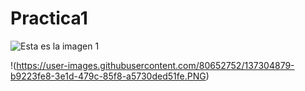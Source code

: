# Practica1

![Esta es la imagen 1](https://www.adslzone.net/app/uploads-adslzone.net/2019/04/borrar-fondo-imagen.jpg)

!(https://user-images.githubusercontent.com/80652752/137304879-b9223fe8-3e1d-479c-85f8-a5730ded51fe.PNG)
